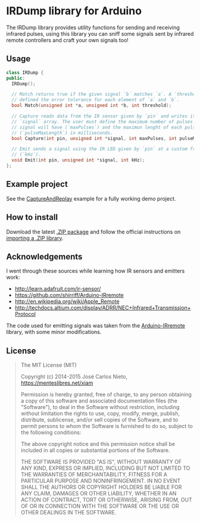 # IRDump library for Arduino

The IRDump library provides utility functions for sending and receiving
infrared pulses, using this library you can sniff some signals sent by infrared
remote controllers and craft your own signals too!

## Usage

```c++
class IRDump {
public:
  IRDump();

  // Match returns true if the given signal `b` matches `a`. A `threshold`
  // defined the error tolerance for each element of `a` and `b`.
  bool Match(unsigned int *a, unsigned int *b, int threshold);

  // Capture reads data from the IR sensor given by `pin` and writes it to the
  // `signal` array. The user must define the maximum number of pulses this
  // signal will have (`maxPulses`) and the maximun lenght of each pulse
  // (`pulseMaxLength`) in milliseconds.
  bool Capture(int pin, unsigned int *signal, int maxPulses, int pulseMaxLength);

  // Emit sends a signal using the IR LED given by `pin` at a custom frequency
  // (`kHz`).
  void Emit(int pin, unsigned int *signal, int kHz);
};
```

## Example project

See the [CaptureAndReplay][3] example for a fully working demo project.

## How to install

Download the latest [.ZIP package][1] and follow the official instructions on
[importing a .ZIP library][2].

## Acknowledgements

I went through these sources while learning how IR sensors and emitters work:

* http://learn.adafruit.com/ir-sensor/
* https://github.com/shirriff/Arduino-IRremote
* http://en.wikipedia.org/wiki/Apple_Remote
* http://techdocs.altium.com/display/ADRR/NEC+Infrared+Transmission+Protocol

The code used for emitting signals was taken from the
[Arduino-IRremote](https://github.com/shirriff/Arduino-IRremote) library, with
some minor modifications.

## License

> The MIT License (MIT)
>
> Copyright (c) 2014-2015 José Carlos Nieto, https://menteslibres.net/xiam
>
> Permission is hereby granted, free of charge, to any person obtaining
> a copy of this software and associated documentation files (the
> "Software"), to deal in the Software without restriction, including
> without limitation the rights to use, copy, modify, merge, publish,
> distribute, sublicense, and/or sell copies of the Software, and to
> permit persons to whom the Software is furnished to do so, subject to
> the following conditions:
>
> The above copyright notice and this permission notice shall be
> included in all copies or substantial portions of the Software.
>
> THE SOFTWARE IS PROVIDED "AS IS", WITHOUT WARRANTY OF ANY KIND,
> EXPRESS OR IMPLIED, INCLUDING BUT NOT LIMITED TO THE WARRANTIES OF
> MERCHANTABILITY, FITNESS FOR A PARTICULAR PURPOSE AND
> NONINFRINGEMENT. IN NO EVENT SHALL THE AUTHORS OR COPYRIGHT HOLDERS BE
> LIABLE FOR ANY CLAIM, DAMAGES OR OTHER LIABILITY, WHETHER IN AN ACTION
> OF CONTRACT, TORT OR OTHERWISE, ARISING FROM, OUT OF OR IN CONNECTION
> WITH THE SOFTWARE OR THE USE OR OTHER DEALINGS IN THE SOFTWARE.

[1]: https://github.com/makerworkshop/arduino_irdump/archive/master.zip
[2]: http://www.arduino.cc/en/guide/libraries
[3]: examples/CaptureAndReplay
